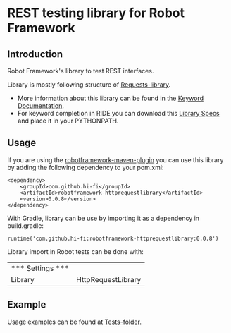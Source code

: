 # REST testing library for Robot Framework
Introduction
------------
Robot Framework's library to test REST interfaces.

Library is mostly following structure of [Requests-library](https://github.com/bulkan/robotframework-requests).

* More information about this library can be found in the
  [Keyword Documentation](http://search.maven.org/remotecontent?filepath=com/github/hi-fi/robotframework-httprequestlibrary/0.0.8/robotframework-httprequestlibrary-0.0.8.html).
* For keyword completion in RIDE you can download this
  [Library Specs](http://search.maven.org/remotecontent?filepath=com/github/hi-fi/robotframework-httprequestlibrary/0.0.8/robotframework-httprequestlibrary-0.0.8.xml)
  and place it in your PYTHONPATH.

Usage
-----
If you are using the [robotframework-maven-plugin](http://robotframework.org/MavenPlugin/) you can
use this library by adding the following dependency to 
your pom.xml:

    <dependency>
        <groupId>com.github.hi-fi</groupId>
        <artifactId>robotframework-httprequestlibrary</artifactId>
        <version>0.0.8</version>
    </dependency>
    
With Gradle, library can be use by importing it as a dependency in build.gradle:

    runtime('com.github.hi-fi:robotframework-httprequestlibrary:0.0.8')
    
Library import in Robot tests can be done with:

|                    |                                 |
| ----------------   | ------------------------------- | 
| *** Settings ***   |                                 |                 
| Library            | HttpRequestLibrary              |   
   
Example
-------
Usage examples can be found at [Tests-folder](/src/test/robotframework/acceptance).
